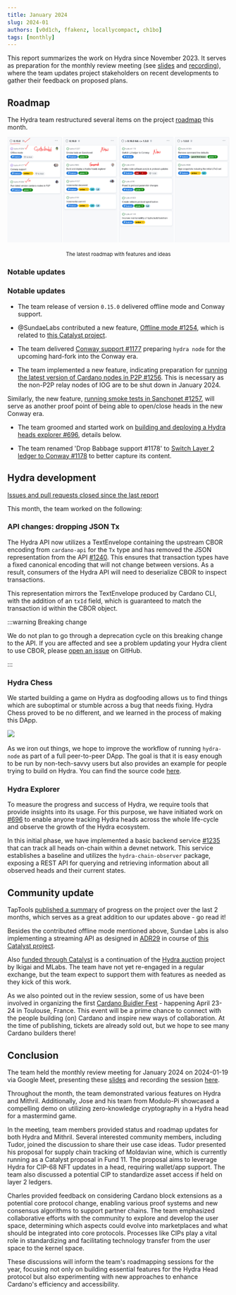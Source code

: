 ```yaml
---
title: January 2024
slug: 2024-01
authors: [v0d1ch, ffakenz, locallycompact, ch1bo]
tags: [monthly]
---
```


This report summarizes the work on Hydra since November 2023. It serves as
preparation for the monthly review meeting (see [slides][slides] and
[recording][recording]), where the team updates project stakeholders on recent
developments to gather their feedback on proposed plans.

## Roadmap

The Hydra team restructured several items on the project [roadmap](https://github.com/orgs/input-output-hk/projects/21/views/7) this month.

![The roadmap with features and ideas](./img/2024-01-roadmap.jpg) <small><center>The latest roadmap with features and ideas</center></small>

### Notable updates
### Notable updates

* The team release of version `0.15.0` delivered offline mode and Conway support.

* @SundaeLabs contributed a new feature, [Offline mode #1254](https://github.com/input-output-hk/hydra/issues/1254), which is related to [this Catalyst project](https://milestones.projectcatalyst.io/projects/1000179).

* The team delivered [Conway support #1177](https://github.com/input-output-hk/hydra/issues/1177) preparing `hydra node` for the upcoming hard-fork into the Conway era.

* The team implemented a new feature, indicating preparation for [running the latest version of Cardano nodes in P2P #1256](https://github.com/input-output-hk/hydra/issues/1256). This is necessary as the non-P2P relay nodes of IOG are to be shut down in January 2024.


Similarly, the new feature, [running smoke tests in Sanchonet #1257](https://github.com/input-output-hk/hydra/issues/1257), will serve as another proof point of being able to open/close heads in the new Conway era.


* The team groomed and started work on [building and deploying a Hydra heads explorer #696](https://github.com/input-output-hk/hydra/issues/696), details below.


* The team renamed 'Drop Babbage support #1178' to [Switch Layer 2 ledger to Conway #1178](https://github.com/input-output-hk/hydra/issues/1178) to better capture its content.



## Hydra development

[Issues and pull requests closed since the last
report](https://github.com/input-output-hk/hydra/issues?q=is%3Aclosed+sort%3Aupdated-desc+closed%3A2023-11-30..2024-01-31)

This month, the team worked on the following:

### API changes: dropping JSON Tx

The Hydra API now utilizes a TextEnvelope containing the upstream CBOR encoding from `cardano-api` for the `Tx` type and has removed the JSON representation from the API [#1240](https://github.com/input-output-hk/hydra/pull/1240). This ensures that transaction types have a fixed canonical encoding that will not change between versions. As a result, consumers of the Hydra API will need to deserialize CBOR to inspect transactions.

This representation mirrors the TextEnvelope produced by Cardano CLI, with the addition of an `txId` field, which is guaranteed to match the transaction id within the CBOR object.


:::warning Breaking change

We do not plan to go through a deprecation cycle on this breaking change to the API. If you are affected and see a problem updating your Hydra client to use CBOR, please [open an issue](https://github.com/input-output-hk/hydra/issues/new) on GitHub.

:::

### Hydra Chess
We started building a game on Hydra as dogfooding allows us to find things which are suboptimal or stumble across a bug that needs fixing. Hydra Chess proved to be no different, and we learned in the process of making this DApp.

![](https://ipfs.io/ipfs/bafybeicxcm4yuedetm45kn6xrzqsc4mn2aocmhqtt6wrwxz5lzfry722ra/hydra-chess.png)

As we iron out things, we hope to improve the workflow of running `hydra-node` as part of a full peer-to-peer DApp. The goal is that it is easy enough to be run by non-tech-savvy users but also provides an example for people trying to build on Hydra. You can find the source code [here](https://github.com/abailly-iohk/hydra-chess).



### Hydra Explorer
To measure the progress and success of Hydra, we require tools that provide
insights into its usage. For this purpose, we have initiated work on
[#696](https://github.com/input-output-hk/hydra/issues/696) to enable anyone
tracking Hydra heads across the whole life-cycle and observe the growth of the
Hydra ecosystem.

In this initial phase, we have implemented a basic backend service
[#1235](https://github.com/input-output-hk/hydra/pull/1235) that can track all
heads on-chain within a devnet network. This service establishes a baseline and
utilizes the `hydra-chain-observer` package, exposing a REST API for querying
and retrieving information about all observed heads and their current states.

## Community update

TapTools [published a
summary](https://medium.com/tap-in-with-taptools/input-output-releases-hydra-update-97b6139d1c59)
of progress on the project over the last 2 months, which serves as a great
addition to our updates above - go read it!

Besides the contributed offline mode mentioned above, Sundae Labs is also
implementing a streaming API as designed in
[ADR29](https://hydra.family/head-protocol/adr/29/) in course of [this Catalyst
project](https://milestones.projectcatalyst.io/projects/1000180).

Also [funded through
Catalyst](https://milestones.projectcatalyst.io/projects/1000092) is a
continuation of the [Hydra
auction](https://github.com/mlabs-haskell/hydra-auction) project by Ikigai and
MLabs. The team have not yet re-engaged in a regular exchange, but the team expect to
support them with features as needed as they kick of this work.

As we also pointed out in the review session, some of us have been involved in
organizing the first [Cardano Buidler Fest](https://buidl.2024.cardano.org/) -
happening April 23-24 in Toulouse, France. This event will be a prime chance to
connect with the people building (on) Cardano and inspire new ways of
collaboration. At the time of publishing, tickets are already sold out, but we
hope to see many Cardano builders there!

## Conclusion

The team held the monthly review meeting for January 2024 on 2024-01-19 via Google Meet, presenting these [slides][slides] and recording the session [here][recording].

Throughout the month, the team demonstrated various features on Hydra and Mithril. Additionally, Jose and his team from Modulo-Pi showcased a compelling demo on utilizing zero-knowledge cryptography in a Hydra head for a mastermind game.

In the meeting, team members provided status and roadmap updates for both Hydra and Mithril. Several interested community members, including Tudor, joined the discussion to share their use case ideas. Tudor presented his proposal for supply chain tracking of Moldavian wine, which is currently running as a Catalyst proposal in Fund 11. The proposal aims to leverage Hydra for CIP-68 NFT updates in a head, requiring wallet/app support. The team also discussed a potential CIP to standardize asset access if held on layer 2 ledgers.

Charles provided feedback on considering Cardano block extensions as a potential core protocol change, enabling various proof systems and new consensus algorithms to support partner chains. The team emphasized collaborative efforts with the community to explore and develop the user space, determining which aspects could evolve into marketplaces and what should be integrated into core protocols. Processes like CIPs play a vital role in standardizing and facilitating technology transfer from the user space to the kernel space.

These discussions will inform the team's roadmapping sessions for the year, focusing not only on building essential features for the Hydra Head protocol but also experimenting with new approaches to enhance Cardano's efficiency and accessibility.

[slides]: https://docs.google.com/presentation/d/113okna4iyhgC7ERDLVHxqQkvhqTUSWJUWjXfkpwIpEY
[recording]: https://drive.google.com/file/d/1XnM4RMKSiJNKLs2GBEg32ZHymg-fGBFt
